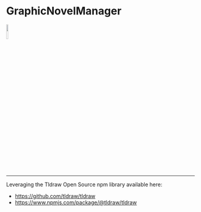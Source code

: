 # GraphicNovelManager

<img src="https://upload.wikimedia.org/wikipedia/commons/thumb/a/a7/React-icon.svg/2300px-React-icon.svg.png"  width="10%" height="10%">

---------------------------------------

Leveraging the Tldraw Open Source npm library available here: 

* https://github.com/tldraw/tldraw
* https://www.npmjs.com/package/@tldraw/tldraw
